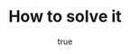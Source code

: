 ---
title: "How to solve it"
bookCover: "/assets/book-covers/how-to-solve-it.jpg"
slug: "how-to-solve-it"
bookAuthor: "George Polya"
rating: 10
done: false
amazonLink: ""
author:
  name: Rico Trebeljahr
  picture: "/assets/blog/profile.jpeg"
---